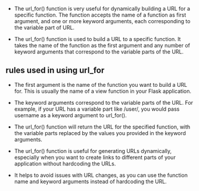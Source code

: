 - The url_for() function is very useful for dynamically building a URL for a specific function. The function accepts the name of a function as first argument, and one or more keyword arguments, each corresponding to the variable part of URL.

- The url_for() function is used to build a URL to a specific function. It takes the name of the function as the first argument and any number of keyword arguments that correspond to the variable parts of the URL.

## rules used in using url_for 
- The first argument is the name of the function you want to build a URL for. This is usually the name of a view function in your Flask application.
- The keyword arguments correspond to the variable parts of the URL. For example, if your URL has a variable part like /user/<username>, you would pass username as a keyword argument to url_for().
- The url_for() function will return the URL for the specified function, with the variable parts replaced by the values you provided in the keyword arguments.

- The url_for() function is useful for generating URLs dynamically, especially when you want to create links to different parts of your application without hardcoding the URLs.
- It helps to avoid issues with URL changes, as you can use the function name and keyword arguments instead of hardcoding the URL.